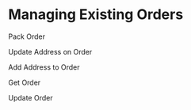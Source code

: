 # Managing Existing Orders

Pack Order

Update Address on Order

Add Address to Order

Get Order

Update Order


<script src="../../scripts/requesttabs.js"></script>
<script src="../../scripts/responsetabs.js"></script>
<script src="../../scripts/copy.js"></script>